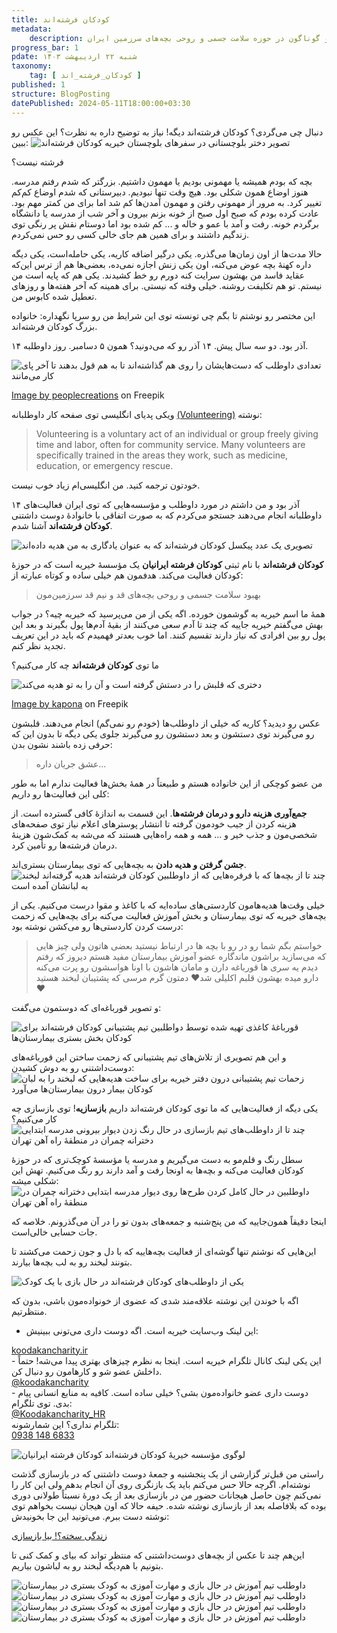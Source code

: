 ```yaml
---
title: کودکان فرشته‌اند
metadata: 
    description: مؤسسه خیریه کودکان فرشته‌اند کودکان فرشته ایرانیان یک خیریه داوطلبی با فعالیت‌های متنوع و گوناگون در حوزه سلامت جسمی و روحی بچه‌های سرزمین ایران
progress_bar: 1
pdate: شنبه ۲۲ اردیبهشت ۱۴۰۳
taxonomy:
    tag: [ کودکان_فرشته_اند ]
published: 1
structure: BlogPosting
datePublished: 2024-05-11T18:00:00+03:30
---
```


دنبال چی می‌گردی؟ کودکان فرشته‌اند دیگه! نیاز به توضیح داره به نظرت؟ این عکس رو ببین:
![ تصویر دختر بلوچستانی در سفرهای بلوچستان خیریه کودکان فرشته‌اند](zf4.webp)

فرشته نیست؟

بچه که بودم همیشه یا مهمونی بودیم یا مهمون داشتیم. بزرگتر که شدم رفتم مدرسه. هنوز اوضاع همون شکلی بود. هیچ وقت تنها نبودیم. دبیرستانی که شدم اوضاع کم‌کم تغییر کرد. به مرور از مهمونی رفتن و مهمون آمدن‌ها کم شد اما برای من کمتر مهم بود. عادت کرده بودم که صبح اول صبح از خونه بزنم بیرون و آخر شب از مدرسه یا دانشگاه برگردم خونه. رفت و آمد با عمو و خاله و ... کم شده بود اما دوستام نقش پر رنگی توی زندگیم داشتند و برای همین هم جای خالی کسی رو حس نمی‌کردم.

حالا مدت‌ها از اون زمان‌ها می‌گذره. یکی درگیر اضافه کاریه، یکی حامله‌است، یکی دیگه داره کهنهٔ بچه عوض می‌کنه، اون یکی زنش اجازه نمی‌ده، بعضی‌ها هم از ترس این‌که عقاید فاسد من بهشون سرایت کنه دورم رو خط کشیدند. یکی هم که پایه است من نیستم. تو هم تکلیفت روشنه. خیلی وقته که نیستی. برای همینه که آخر هفته‌ها و روزهای تعطیل شده کابوس من.

این مختصر رو نوشتم تا بگم چی تونسته توی این شرایط من رو سرپا نگهداره: خانواده بزرگ کودکان فرشته‌اند.

۱۴ آذر بود. دو سه سال پیش. ۱۴ آذر رو که می‌دونید؟ همون ۵ دسامبر. روز داوطلبه.

![ تعدادی داوطلب که دست‌هایشان را روی هم گذاشته‌اند تا به هم قول بدهند تا آخر پای کار می‌مانند ](zt1.webp?loading=lazy)
<div class="align-center">
<a href="https://www.freepik.com/free-photo/business-executives-with-hand-stacked_1005993.htm">Image by peoplecreations</a> on Freepik
</div>

ویکی پدیای انگلیسی توی صفحه کار داوطلبانه
[(Volunteering)](https://en.wikipedia.org/wiki/Volunteering)
نوشته:

<div dir=ltr>
<blockquote> Volunteering is a voluntary act of an individual or group freely giving time and labor, often for community service. Many volunteers are specifically trained in the areas they work, such as medicine, education, or emergency rescue. </blockquote>
</div>

خودتون ترجمه کنید. من انگلیسی‌ام زیاد خوب نیست.

۱۴ آذر بود و من داشتم در مورد داوطلب و مؤسسه‌هایی که توی ایران فعالیت‌های داوطلبانه انجام می‌دهند جستجو می‌کردم که به صورت اتفاقی با خانوادهٔ دوست داشتنی **کودکان فرشته‌اند** آشنا شدم.

![ تصویری یک عدد پیکسل کودکان فرشته‌اند که به عنوان یادگاری به من هدیه داده‌اند ](zf11.webp?loading=lazy)

**کودکان فرشته‌اند** با نام ثبتی **کودکان فرشته ایرانیان** یک مؤسسهٔ خیریه است که در حوزهٔ کودکان فعالیت می‌کند. هدفمون هم خیلی ساده و کوتاه عبارته از:

> بهبود  سلامت جسمی و روحی بچه‌های قد و نیم قد سرزمین‌مون


همهٔ ما اسم خیریه به گوشمون خورده. اگه یکی از من می‌پرسید که خیریه چیه؟ در جواب بهش می‌گفتم خیریه جاییه که چند تا آدم سعی می‌کنند از بقیهٔ آدم‌ها پول بگیرند و بعد این پول رو بین افرادی که نیاز دارند تقسیم کنند. اما خوب بعدتر فهمیدم که باید در این تعریف تجدید نظر کنم. 

ما توی **کودکان فرشته‌اند** چه کار می‌کنیم؟

![ دختری که قلبش را در دستش گرفته است و آن را به تو هدیه می‌کند ](zt2.webp?loading=lazy)
<div class="align-center">
<a href="https://www.freepik.com/premium-vector/female-hands-giving-red-heart-from-splash-watercolor-hand-drawn-sketch-illustration-paints_9939796.htm">Image by kapona</a> on Freepik
</div>

عکس رو دیدید؟ کاریه که خیلی از داوطلب‌ها (خودم رو نمی‌گم) انجام می‌دهند. قلبشون رو می‌گیرند توی دستشون و بعد دستشون رو می‌گیرند جلوی یکی دیگه تا بدون این که حرفی زده باشند نشون بدن:

> عشق جریان داره... 

من عضو کوچکی از این خانواده هستم و طبیعتاً در همهٔ بخش‌ها فعالیت ندارم اما به طور کلی این فعالیت‌ها رو داریم:

**جمع‌آوری هزینه دارو و درمان فرشته‌ها**. این قسمت به اندازهٔ کافی گسترده است. از هزینه کردن از جیب خودمون گرفته تا انتشار پوستر‌های اعلام نیاز توی صفحه‌های شخصی‌مون و جذب خیر و  ... همه و همه راه‌هایی هستند که می‌شه به کمک‌شون هزینهٔ درمان فرشته‌ها رو تأمین کرد.

**جشن گرفتن و هدیه دادن** به بچه‌هایی که توی بیمارستان بستری‌اند. 
![ چند تا از بچه‌ها که با فرفره‌هایی که از داوطلبین کودکان فرشته‌اند هدیه گرفته‌اند لبخند به لبانشان آمده است ](zf8.webp?loading=lazy)

خیلی وقت‌ها هدیه‌هامون کاردستی‌های ساده‌ایه که با کاغذ و مقوا درست می‌کنیم. یکی از بچه‌های خیریه که توی بیمارستان و بخش آموزش فعالیت می‌کنه برای بچه‌هایی که زحمت درست کردن کاردستی‌ها رو می‌کشن نوشته بود:

> خواستم بگم شما رو در رو با بچه ها در ارتباط نیستید بعضی هاتون
ولی چیز هایی که می‌سازید براشون ماندگاره
عضو آموزش بیمارستان مفید هستم دیروز که رفتم دیدم یه سری ها قورباغه دارن و مامان هاشون با اونا هواسشون رو پرت می‌کنه دارو میده بهشون قلبم اکلیلی شد❤️
دمتون گرم 
مرسی که پشتیبان لبخند هستید❤️

و تصویر قورباغه‌ای که دوستمون می‌گفت:

![ قورباغهٔ کاغذی تهیه شده توسط دواطلبین تیم پشتیبانی کودکان فرشته‌اند برای کودکان بخش بستری بیمارستان‌ها ](zf.webp?loading=lazy)

و این هم تصویری از تلاش‌های تیم پشتیبانی که زحمت ساختن این قورباغه‌های دوست‌داشتنی رو به دوش کشیدن:
![ زحمات تیم پشتیبانی درون دفتر خیریه برای ساخت هدیه‌هایی که لبخند را به لبان کودکان بیمار درون بیمارستان‌ها می‌آورد ](zf2.webp?loading=lazy)

یکی دیگه از فعالیت‌هایی که ما توی کودکان فرشته‌اند داریم **بازسازیه**! توی بازسازی چه کار می‌کنیم؟ 
![ چند تا از داوطلب‌های تیم بازسازی در حال رنگ زدن دیوار بیرونی مدرسه ابتدایی دخترانه چمران در منطقهٔ راه آهن تهران ](zf9.webp?loading=lazy)

سطل رنگ و قلم‌مو به دست می‌گیریم و مدرسه یا مؤسسه‌ٔ کوچک‌تری که در حوزهٔ کودکان فعالیت می‌کنه و بچه‌ها به اونجا رفت و آمد دارند رو رنگ می‌کنیم. تهش این شکلی میشه:
![ داوطلبین در حال کامل کردن طرح‌ها روی دیوار مدرسه ابتدایی دخترانه چمران در منطقهٔ راه آهن تهران ](zf10.webp?loading=lazy)

 اینجا دقیقاً همون‌جاییه که من پنج‌شنبه و جمعه‌های بدون تو را در آن می‌گذرونم. خلاصه که جات حسابی خالی‌است.

این‌هایی که نوشتم تنها گوشه‌ای از فعالیت بچه‌هاییه که با دل و جون زحمت می‌کشند تا بتونند لبخند رو به لب بچه‌ها بیارند.

![ یکی از داوطلب‌های کودکان فرشته‌اند در حال بازی با یک کودک ](zf3.webp?loading=lazy)

اگه با خوندن این نوشته علاقه‌مند شدی که عضوی از خونواده‌مون باشی، بدون که منتظرتیم.

- این لینک وب‌سایت خیریه است. اگه دوست داری می‌تونی ببینیش:
<div dir=ltr>
<a href="https://koodakancharity.ir">koodakancharity.ir</a> 
</div>
- این یکی لینک کانال تلگرام خیریه است. اینجا به نظرم چیزهای بهتری پیدا می‌شه! حتماً داخلش عضو شو و کارهامون رو دنبال کن.
<div dir=ltr>
<a href="https://t.me/koodakancharity">@koodakancharity</a> 
</div>
- دوست داری عضو خانواده‌مون بشی؟ خیلی ساده است. کافیه به منابع انسانی پیام بدی. توی تلگرام:
<div dir=ltr>
<a href="https://t.me/Koodakancharity_HR">@Koodakancharity_HR</a> 
</div>
تلگرام نداری؟ این شمارشونه:
<div dir=ltr>
<a href="tel:+989381486833">0938 148 6833</a> 
</div>

![ لوگوی مؤسسه خیریهٔ کودکان فرشته‌اند کودکان فرشته ایرانیان ](kc-logo.webp?loading=lazy)

راستی من قبل‌تر گزارشی از یک پنجشنبه و جمعهٔ دوست داشتنی که در بازسازی گذشت نوشته‌ام. اگرچه حالا حس می‌کنم باید یک بازنگری روی آن انجام بدهم ولی این کار را نمی‌کنم چون حاصل هیجانات حضور من در بازسازی بعد از یک دورهٔ نسبتاً طولانی دوری بوده که بلافاصله بعد از بازسازی نوشته شده. حیفه حالا که اون هیجان نیست بخواهم توی نوشته دست ببرم. می‌تونید این جا بخونیدش:

<a href="/blog/zendegi_sakhte_bia_bazsazi"><p class="alert alert-title" > زندگی سخته؟! بیا بازسازی </p></a>

این‌هم چند تا عکس از بچه‌های دوست‌داشتنی که منتظر تواند که بیای و کمک کنی تا بتونیم با هم‌دیگه لبخند رو به لباشون بیاریم.


![ داوطلب تیم آموزش در حال بازی و مهارت آموزی به کودک بستری در بیمارستان](zf1.webp?loading=lazy)
![ داوطلب تیم آموزش در حال بازی و مهارت آموزی به کودک بستری در بیمارستان ](zf5.webp?loading=lazy)
![ داوطلب تیم آموزش در حال بازی و مهارت آموزی به کودک بستری در بیمارستان ](zf6.webp?loading=lazy)
![ داوطلب تیم آموزش در حال بازی و مهارت آموزی به کودک بستری در بیمارستان ](zf7.webp?loading=lazy)


